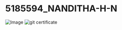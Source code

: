 # 5185594_NANDITHA-H-N
![Image](https://github.com/user-attachments/assets/0ed29e47-0b0d-4861-9224-ed70eb2d9ee0)
![git certificate](https://github.com/user-attachments/assets/ffa4815c-1316-42ed-8c54-b3b6b57b0b6f)


